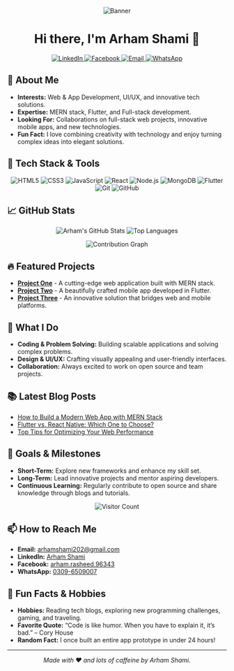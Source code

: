 <!-- Banner Image -->
<p align="center">
  <img src="https://capsule-render.vercel.app/api?text=Arham%20Shami&animation=fadeIn&type=waving&color=gradient&height=200" alt="Banner">
</p>

<!-- Greeting -->
<h1 align="center">Hi there, I'm Arham Shami 👋</h1>

<!-- Social Links & Contact Badges -->
<p align="center">
  <a href="https://www.linkedin.com/in/arham-shami-85263520a/">
    <img src="https://img.shields.io/badge/LinkedIn-0A66C2?style=for-the-badge&logo=linkedin&logoColor=white" alt="LinkedIn">
  </a>
  <a href="https://www.facebook.com/arham.rasheed.96343/">
    <img src="https://img.shields.io/badge/Facebook-1877F2?style=for-the-badge&logo=facebook&logoColor=white" alt="Facebook">
  </a>
  <a href="mailto:arhamshami202@gmail.com">
    <img src="https://img.shields.io/badge/Email-D14836?style=for-the-badge&logo=gmail&logoColor=white" alt="Email">
  </a>
  <a href="https://wa.me/923096509007">
    <img src="https://img.shields.io/badge/WhatsApp-25D366?style=for-the-badge&logo=whatsapp&logoColor=white" alt="WhatsApp">
  </a>
</p>

<!-- About Me -->
## 👀 About Me
- **Interests:** Web & App Development, UI/UX, and innovative tech solutions.
- **Expertise:** MERN stack, Flutter, and Full-stack development.
- **Looking For:** Collaborations on full-stack web projects, innovative mobile apps, and new technologies.
- **Fun Fact:** I love combining creativity with technology and enjoy turning complex ideas into elegant solutions.

<!-- Tech Stack -->
## 🚀 Tech Stack & Tools
<p align="center">
  <!-- Web Development -->
  <img src="https://img.shields.io/badge/HTML5-E34F26?style=for-the-badge&logo=html5&logoColor=white" alt="HTML5">
  <img src="https://img.shields.io/badge/CSS3-1572B6?style=for-the-badge&logo=css3&logoColor=white" alt="CSS3">
  <img src="https://img.shields.io/badge/JavaScript-F7DF1E?style=for-the-badge&logo=javascript&logoColor=black" alt="JavaScript">
  <img src="https://img.shields.io/badge/React-61DAFB?style=for-the-badge&logo=react&logoColor=black" alt="React">
  <img src="https://img.shields.io/badge/Node.js-339933?style=for-the-badge&logo=nodedotjs&logoColor=white" alt="Node.js">
  <img src="https://img.shields.io/badge/MongoDB-4EA94B?style=for-the-badge&logo=mongodb&logoColor=white" alt="MongoDB">
  <!-- Mobile & Cross-platform -->
  <img src="https://img.shields.io/badge/Flutter-02569B?style=for-the-badge&logo=flutter&logoColor=white" alt="Flutter">
  <!-- Version Control & Tools -->
  <img src="https://img.shields.io/badge/Git-F05032?style=for-the-badge&logo=git&logoColor=white" alt="Git">
  <img src="https://img.shields.io/badge/GitHub-181717?style=for-the-badge&logo=github&logoColor=white" alt="GitHub">
</p>

<!-- GitHub Stats -->
## 📈 GitHub Stats
<p align="center">
  <img src="https://github-readme-stats.vercel.app/api?username=amiarham&show_icons=true&theme=radical" alt="Arham's GitHub Stats">
  <img src="https://github-readme-stats.vercel.app/api/top-langs/?username=amiarham&layout=compact&theme=radical" alt="Top Languages">
</p>

<!-- Dynamic Contributions -->
<p align="center">
  <img src="[![Ashutosh's github activity graph](https://github-readme-activity-graph.vercel.app/graph?username=amiarham&bg_color=ffcfe9&color=9e4c98&line=9e4c98&point=403d3d&area=true&hide_border=true)](https://github.com/ashutosh00710/github-readme-activity-graph)" alt="Contribution Graph">
</p>

<!-- Projects & Contributions -->
## 🔥 Featured Projects
- [**Project One**](https://github.com/amiarham/project-one) - A cutting-edge web application built with MERN stack.
- [**Project Two**](https://github.com/amiarham/project-two) - A beautifully crafted mobile app developed in Flutter.
- [**Project Three**](https://github.com/amiarham/project-three) - An innovative solution that bridges web and mobile platforms.

<!-- Additional Data & Fun Sections -->
## 🌟 What I Do
- **Coding & Problem Solving:** Building scalable applications and solving complex problems.
- **Design & UI/UX:** Crafting visually appealing and user-friendly interfaces.
- **Collaboration:** Always excited to work on open source and team projects.

## 📚 Latest Blog Posts
<!-- Update with your blog feed or manually add links -->
- [How to Build a Modern Web App with MERN Stack](#)
- [Flutter vs. React Native: Which One to Choose?](#)
- [Top Tips for Optimizing Your Web Performance](#)

## 🎯 Goals & Milestones
- **Short-Term:** Explore new frameworks and enhance my skill set.
- **Long-Term:** Lead innovative projects and mentor aspiring developers.
- **Continuous Learning:** Regularly contribute to open source and share knowledge through blogs and tutorials.

<!-- Visitor Counter -->
<p align="center">
  <img src="https://profile-counter.glitch.me/amiarham/count.svg" alt="Visitor Count">
</p>

<!-- Contact -->
## 📫 How to Reach Me
- **Email:** [arhamshami202@gmail.com](mailto:arhamshami202@gmail.com)
- **LinkedIn:** [Arham Shami](https://www.linkedin.com/in/arham-shami-85263520a/)
- **Facebook:** [arham.rasheed.96343](https://www.facebook.com/arham.rasheed.96343/)
- **WhatsApp:** [0309-6509007](https://wa.me/923096509007)

<!-- Fun Extras -->
## 🎉 Fun Facts & Hobbies
- **Hobbies:** Reading tech blogs, exploring new programming challenges, gaming, and traveling.
- **Favorite Quote:** “Code is like humor. When you have to explain it, it’s bad.” – Cory House
- **Random Fact:** I once built an entire app prototype in under 24 hours!

---

<p align="center">
  <em>Made with ❤️ and lots of caffeine by Arham Shami.</em>
</p>

